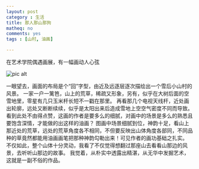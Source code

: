 ```yaml
---
layout: post 
category : 生活
title: 那人那山那狗
matheq: no
comments: yes
tags : [山村, 油画] 

---
```


在艺术学院偶遇画展，有一幅画动人心弦

![pic alt](https://2s66lw.blu.livefilestore.com/y2pV-lelc500BKAqP5XjcwUnF8EFNITl3cFj-zNbxCjs_QW1NLKrFCKT_ianmTebJRq0vIC8S6VA5_DK78Z34-_22huyWhTWioPT6joF0EgUog/PIC_20140617_131920_B5B.jpg "图加载有点慢……")

一眼望去，画面的布局是个“回”字型，由近及远逐层逐次描绘出一个雪后小山村的风景。
一家一户一篱笆，山上的荒草，稀疏又形象，另有，似乎在大树后面的空雪地里，零星有几只玉米杆长短不一戳在那里。
再看那几个电视天线杆，近处画出轮廓，远处又断断续续，似乎是太阳出来后造成雪地上空空气密度不同而导致。
看到此处不由得点赞，这画的作者是要多么的细腻，对画中的场景是多么的熟悉且要饱含深情，才能做的出这样的油画？
图画中场景细腻到位，神韵十足，看山上那近处的荒草，远处的荒草角度各不相同，不但要反映出山体角度各部同，不同品种的草竟然都能用油画画笔把那种神韵勾勒出来！可见作者的画功基础之扎实。
不仅如此，整个山体十分灵动，我看了不仅觉得想翻过那座山去看看山那边的风景，去听听山那边的故事。
我觉着，从朴实中透露出精湛，从无华中发掘艺术，这就是一副不俗的作品。


